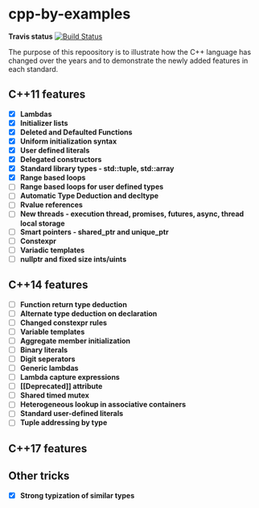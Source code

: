 # cpp-by-examples

**Travis status** [![Build Status](https://travis-ci.org/Ju57iCe/cpp-by-examples.svg?branch=master)](https://travis-ci.org/Ju57iCe/cpp-by-examples)

The purpose of this repoository is to illustrate how the C++ language has changed over the years and to demonstrate the newly added features in each standard.

## C++11 features

- [X] **Lambdas**
- [X] **Initializer lists**
- [X] **Deleted and Defaulted Functions**
- [X] **Uniform initialization syntax**
- [X] **User defined literals**
- [X] **Delegated constructоrs**
- [X] **Standard library types - std::tuple, std::array**
- [X] **Range based loops**
- [ ] **Range based loops for user defined types**
- [ ] **Automatic Type Deduction and decltype**
- [ ] **Rvalue references**
- [ ] **New threads - execution thread, promises, futures, async, thread local storage**
- [ ] **Smart pointers - shared_ptr and unique_ptr**
- [ ] **Constexpr**
- [ ] **Variadic templates**
- [ ] **nullptr and fixed size ints/uints**

## C++14 features

- [ ] **Function return type deduction**
- [ ] **Alternate type deduction on declaration**
- [ ] **Changed constexpr rules**
- [ ] **Variable templates**
- [ ] **Aggregate member initialization**
- [ ] **Binary literals**
- [ ] **Digit seperators**
- [ ] **Generic lambdas**
- [ ] **Lambda capture expressions**
- [ ] **[[Deprecated]] attribute**
- [ ] **Shared timed mutex**
- [ ] **Heterogeneous lookup in associative containers**
- [ ] **Standard user-defined literals**
- [ ] **Tuple addressing by type**

## C++17 features

## Other tricks

- [x] **Strong typization of similar types**